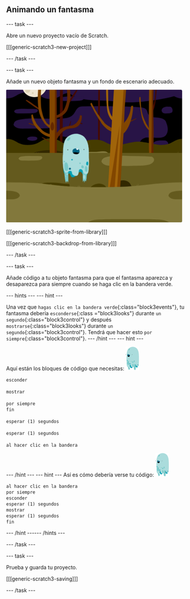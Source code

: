 ## Animando un fantasma

--- task ---

Abre un nuevo proyecto vacío de Scratch.

[[[generic-scratch3-new-project]]]

--- /task ---

--- task ---

Añade un nuevo objeto fantasma y un fondo de escenario adecuado.

![Captura de pantalla](images/ghost-ghost.png)

[[[generic-scratch3-sprite-from-library]]]

[[[generic-scratch3-backdrop-from-library]]]

--- /task ---

--- task ---

Añade código a tu objeto fantasma para que el fantasma aparezca y desaparezca para siempre cuando se haga clic en la bandera verde.

--- hints ---
 --- hint ---

Una vez que `hagas clic en la bandera verde`{:class="block3events"}, tu fantasma debería `esconderse`{:class ="block3looks"} durante `un segundo`{:class="block3control"} y después `mostrarse`{:class="block3looks"} durante `un segundo`{:class="block3control"}. Tendrá que hacer esto `por siempre`{:class="block3control"}.
--- /hint ---
 --- hint ---

Aquí están los bloques de código que necesitas: ![objeto fantasma](images/ghost-sprite.png)

```blocks3
esconder

mostrar

por siempre
fin

esperar (1) segundos

esperar (1) segundos

al hacer clic en la bandera
```

--- /hint --- --- hint --- Así es cómo debería verse tu código: ![objeto fantasma](images/ghost-sprite.png)

```blocks3
al hacer clic en la bandera
por siempre
esconder
esperar (1) segundos
mostrar
esperar (1) segundos
fin
```

--- /hint ------ /hints ---

--- /task ---

--- task ---

Prueba y guarda tu proyecto.

[[[generic-scratch3-saving]]]

--- /task ---